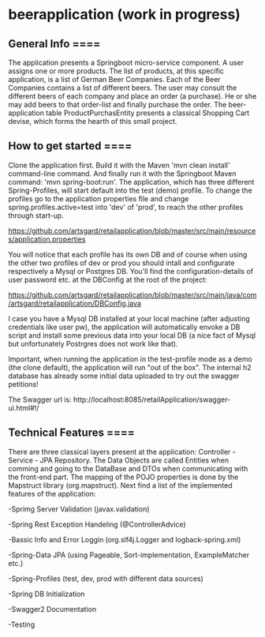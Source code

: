 # beerapplication (work in progress)


## General Info ====

The application presents a Springboot micro-service component. A user assigns one or more products. The list of products, at this specific application, is a list of German Beer Companies. Each of the Beer Companies contains a list of different beers. The user may consult the different beers of each company and place an order (a purchase). He or she may add beers to that order-list and finally purchase the order. The beer-application table ProductPurchasEntity presents a classical Shopping Cart devise, which forms the hearth of this small project.

## How to get started ====

Clone the application first. Build it with the Maven 'mvn clean install' command-line command. And finally run it with the Springboot Maven command: 'mvn spring-boot:run'. The application, which has three different Spring-Profiles, will start default into the test (demo) profile. To change the profiles go to the application properties file and change spring.profiles.active=test into 'dev' of 'prod', to reach the other profiles through start-up.

  https://github.com/artsgard/retailapplication/blob/master/src/main/resources/application.properties

You will notice that each profile has its own DB and of course when using the other two profiles of dev or prod you should intall and configurate respectively a Mysql or Postgres DB. You'll find the configuration-details of user password etc. at the DBConfig at the root of the project:

  https://github.com/artsgard/retailapplication/blob/master/src/main/java/com/artsgard/retailapplication/DBConfig.java

I case you have a Mysql DB installed at your local machine (after adjusting credentials like user pw), the application will automatically envoke a DB script and install some previous data into your local DB (a nice fact of Mysql but unfortunately Postrgres does not work like that).

Important, when running the application in the test-profile mode as a demo (the clone default), the application will run "out of the box". The internal h2 database has already some initial data uploaded to try out the swagger petitions!

The Swagger url is: http://localhost:8085/retailApplication/swagger-ui.html#!/


## Technical Features ====

There are three classical layers present at the application: Controller - Service - JPA Repository. The Data Objects are called Entities when comming and going to the DataBase and DTOs when communicating with the front-end part. The mapping of the POJO properties is done by the Mapstruct library (org.mapstruct). Next find a list of the implemented features of the application:

  -Sprimg Server Validation (javax.validation)
  
  -Spring Rest Exception Handeling (@ControllerAdvice)
  
  -Bassic Info and Error Loggin (org.slf4j.Logger and logback-spring.xml)
  
  -Spring-Data JPA (using Pageable, Sort-implementation, ExampleMatcher etc.)
  
  -Spring-Profiles (test, dev, prod with different data sources)
  
  -Spring DB Initialization
  
  -Swagger2 Documentation
  
  -Testing
  
